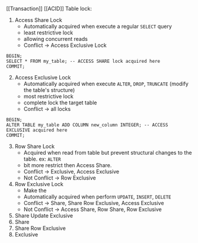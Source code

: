 [[Transaction]]
[[ACID]]
Table lock:
1. Access Share Lock
	* Automatically acquired when execute a regular `SELECT` query
	* least restrictive lock
	* allowing concurrent reads
	* Conflict -> Access Exclusive Lock 
```
BEGIN;
SELECT * FROM my_table; -- ACCESS SHARE lock acquired here
COMMIT;
```

2. Access Exclusive Lock
	* Automatically acquired when execute `ALTER`, `DROP`, `TRUNCATE` (modify the table's structure)
	* most restrictive lock
	* complete lock the target table
	* Conflict -> all locks
```
BEGIN; 
ALTER TABLE my_table ADD COLUMN new_column INTEGER; -- ACCESS EXCLUSIVE acquired here 
COMMIT;
```
3. Row Share Lock
	* Acquired when read from table but prevent structural changes to the table. ex: `ALTER`
	* bit more restrict then Access Share. 
	* Conflict -> Exclusive, Access Exclusive
	* Not Conflict -> Row Exclusive
1. Row Exclusive Lock
	* Make the 
	* Automatically acquired when perform `UPDATE`, `INSERT`, `DELETE`
	* Conflict -> Share, Share Row Exclusive,   Access Exclusive
	* Not Conflict -> Access Share, Row Share, Row Exclusive
3. Share Update Exclusive
4. Share
5. Share Row Exclusive
6. Exclusive